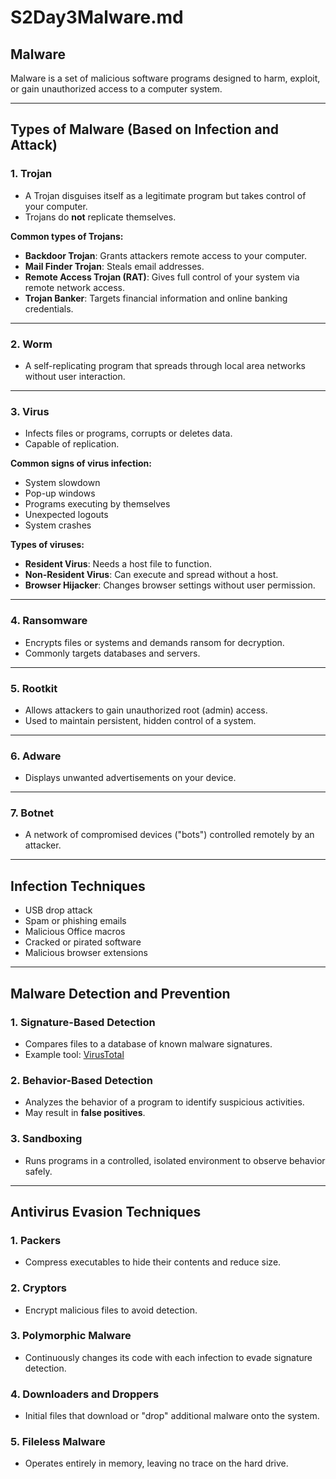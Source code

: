 # S2Day3Malware.md

## Malware

Malware is a set of malicious software programs designed to harm, exploit, or gain unauthorized access to a computer system.

---

## Types of Malware (Based on Infection and Attack)

### 1. **Trojan**
- A Trojan disguises itself as a legitimate program but takes control of your computer.
- Trojans do **not** replicate themselves.

**Common types of Trojans:**
- **Backdoor Trojan**: Grants attackers remote access to your computer.
- **Mail Finder Trojan**: Steals email addresses.
- **Remote Access Trojan (RAT)**: Gives full control of your system via remote network access.
- **Trojan Banker**: Targets financial information and online banking credentials.

---

### 2. **Worm**
- A self-replicating program that spreads through local area networks without user interaction.

---

### 3. **Virus**
- Infects files or programs, corrupts or deletes data.
- Capable of replication.

**Common signs of virus infection:**
- System slowdown
- Pop-up windows
- Programs executing by themselves
- Unexpected logouts
- System crashes

**Types of viruses:**
- **Resident Virus**: Needs a host file to function.
- **Non-Resident Virus**: Can execute and spread without a host.
- **Browser Hijacker**: Changes browser settings without user permission.

---

### 4. **Ransomware**
- Encrypts files or systems and demands ransom for decryption.
- Commonly targets databases and servers.

---

### 5. **Rootkit**
- Allows attackers to gain unauthorized root (admin) access.
- Used to maintain persistent, hidden control of a system.

---

### 6. **Adware**
- Displays unwanted advertisements on your device.

---

### 7. **Botnet**
- A network of compromised devices ("bots") controlled remotely by an attacker.

---

## Infection Techniques

- USB drop attack  
- Spam or phishing emails  
- Malicious Office macros  
- Cracked or pirated software  
- Malicious browser extensions  

---

## Malware Detection and Prevention

### 1. **Signature-Based Detection**
- Compares files to a database of known malware signatures.
- Example tool: [VirusTotal](https://www.virustotal.com)

### 2. **Behavior-Based Detection**
- Analyzes the behavior of a program to identify suspicious activities.
- May result in **false positives**.

### 3. **Sandboxing**
- Runs programs in a controlled, isolated environment to observe behavior safely.

---

## Antivirus Evasion Techniques

### 1. **Packers**
- Compress executables to hide their contents and reduce size.

### 2. **Cryptors**
- Encrypt malicious files to avoid detection.

### 3. **Polymorphic Malware**
- Continuously changes its code with each infection to evade signature detection.

### 4. **Downloaders and Droppers**
- Initial files that download or "drop" additional malware onto the system.

### 5. **Fileless Malware**
- Operates entirely in memory, leaving no trace on the hard drive.
